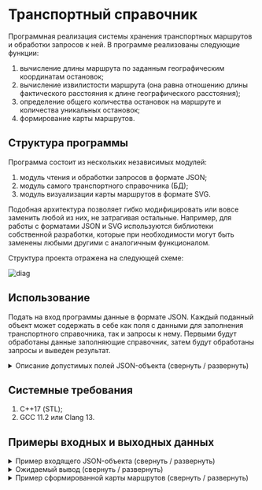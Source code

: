 # Транспортный справочник

Программная реализация системы хранения транспортных маршрутов и обработки
запросов к ней. В программе реализованы следующие функции:
1. вычисление длины маршрута по заданным географическим координатам остановок;
2. вычисление извилистости маршрута (она равна отношению длины фактического
расстояния к длине географического расстояния);
3. определение общего количества остановок на маршруте и количества уникальных
остановок;
4. формирование карты маршрутов.

## Структура программы
Программа состоит из нескольких независимых модулей:
1. модуль чтения и обработки запросов в формате JSON;
2. модуль самого транспортного справочника (БД);
3. модуль визуализации карты маршрутов в формате SVG.

Подобная архитектура позволяет гибко модифицировать или вовсе заменить любой из
них, не затрагивая остальные. Например, для работы с форматами JSON и SVG
используются библиотеки собственной разработки, которые при необходимости могут
быть заменены любыми другими с аналогичным функционалом.

Структура проекта отражена на следующей схеме:

![diag](https://user-images.githubusercontent.com/62634576/166454262-1b8c6a30-b671-4e32-ab5e-d68e4aa16bba.svg)

## Использование
Подать на вход программы данные в формате JSON. Каждый поданный объект может
содержать в себе как поля с данными для заполнения транспортного справочника,
так и запросы к нему. Первыми будут обработаны данные заполняющие справочник,
затем будут обработаны запросы и выведен результат.

<details>
  <summary>Описание допустимых полей JSON-объекта (свернуть / развернуть)</summary>

### 1. Заполнение транспортного справочника
  * `base_requests` - массив с описанием автобусных маршрутов и остановок;
  * `type` - строка, равная "Stop" или "Bus". Определяет тип передаваемого
    описания;
  * `name` - название остановки или маршрута;
  * `stops` - массив с названиями остановок, через которые проходит маршрут. У
    кольцевого маршрута название последней остановки дублирует название первой.
    Например: ["stop1", "stop2", "stop3", "stop1"];
  * `is_roundtrip` - значение типа bool. true, если маршрут кольцевой;
  * `latitude` - географическая широта остановки;
  * `longitude` - географическая долгота остановки;
  * `road_distances` - словарь, задающий дорожное расстояние от этой остановки
    до соседних. Каждый ключ в этом словаре — название соседней остановки,
    значение — целочисленное расстояние в метрах.

### 2. Настройки рендеринга карты
  * `render_settings` - словарь, задающий настройки визуализации карты;
  * `width` - ширина в пикселях;
  * `height` - высота в пикселях;
  * `padding` - отступ краёв карты от границ SVG-документа;
  * `stop_radius` - радиус окружностей, которыми обозначаются остановки;
  * `line_width` - толщина линий, которыми рисуются автобусные маршруты;
  * `bus_label_font_size` - размер текста, которым написаны названия автобусных
    маршрутов;
  * `bus_label_offset` - смещение надписи с названием маршрута относительно
    координат конечной остановки на карте;
  * `stop_label_font_size` - размер текста, которым отображаются названия
    остановок;
  * `stop_label_offset` - смещение названия остановки относительно её координат
    на карте;
  * `underlayer_color` - цвет подложки под названиями остановок и маршрутов;
  * `underlayer_width` - толщина подложки под названиями остановок и маршрутов;
  * `color_palette` - цветовая палитра.

### 3. Запросы к транспортному справочнику
  * `stat_requests` - массив с запросами к транспортному справочнику;
  * `id` - уникальный идентификатор запроса;
  * `type` - строка, равная "Stop", "Bus" или "Map". Определяет тип запроса;
  * `name` - название остановки или маршрута.
</details>

## Системные требования
1. С++17 (STL);
2. GCC 11.2 или Clang 13.

## Примеры входных и выходных данных

<details>
  <summary>Пример входящего JSON-объекта (свернуть / развернуть)</summary>

```json
{
  "base_requests": [
    {
      "type": "Bus",
      "name": "14",
      "stops": [
        "Улица Лизы Чайкиной",
        "Электросети",
        "Улица Докучаева",
        "Улица Лизы Чайкиной"
      ],
      "is_roundtrip": true
    },
    {
      "type": "Bus",
      "name": "114",
      "stops": [
        "Морской вокзал",
        "Ривьерский мост"
      ],
      "is_roundtrip": false
    },
    {
      "type": "Stop",
      "name": "Ривьерский мост",
      "latitude": 43.587795,
      "longitude": 39.716901,
      "road_distances": {
        "Морской вокзал": 850
      }
    },
    {
      "type": "Stop",
      "name": "Морской вокзал",
      "latitude": 43.581969,
      "longitude": 39.719848,
      "road_distances": {
        "Ривьерский мост": 850
      }
    },
    {
      "type": "Stop",
      "name": "Электросети",
      "latitude": 43.598701,
      "longitude": 39.730623,
      "road_distances": {
        "Улица Докучаева": 3000,
        "Улица Лизы Чайкиной": 4300
      }
    },
    {
      "type": "Stop",
      "name": "Улица Докучаева",
      "latitude": 43.585586,
      "longitude": 39.733879,
      "road_distances": {
        "Улица Лизы Чайкиной": 2000,
        "Электросети": 3000
      }
    },
    {
      "type": "Stop",
      "name": "Улица Лизы Чайкиной",
      "latitude": 43.590317,
      "longitude": 39.746833,
      "road_distances": {
        "Электросети": 4300,
        "Улица Докучаева": 2000
      }
    }
  ],
  "render_settings": {
    "width": 600,
    "height": 400,
    "padding": 50,
    "stop_radius": 5,
    "line_width": 14,
    "bus_label_font_size": 20,
    "bus_label_offset": [
      7,
      15
    ],
    "stop_label_font_size": 20,
    "stop_label_offset": [
      7,
      -3
    ],
    "underlayer_color": [
      255,
      255,
      255,
      0.85
    ],
    "underlayer_width": 3,
    "color_palette": [
      "green",
      [
        255,
        160,
        0
      ],
      "red"
    ]
  },
  "stat_requests": [
    { "id": 1, "type": "Map" },
    { "id": 2, "type": "Stop", "name": "Ривьерский мост" },
    { "id": 3, "type": "Bus", "name": "114" }
  ]
}
```
</details>

<details>
  <summary>Ожидаемый вывод (свернуть / развернуть)</summary>

```json
[
  {
    "map": "<?xml version=\"1.0\" encoding=\"UTF-8\" ?>\n<svg xmlns=\"http://www.w3.org/2000/svg\" version=\"1.1\">\n<polyline points=\"99.2283,329.5 50,232.18 99.2283,329.5\"  fill=\"none\" stroke=\"green\" stroke-width=\"14\" stroke-linecap=\"round\" stroke-linejoin=\"round\"/>\n<polyline points=\"550,190.051 279.22,50 333.61,269.08 550,190.051\"  fill=\"none\" stroke=\"rgb(255,160,0)\" stroke-width=\"14\" stroke-linecap=\"round\" stroke-linejoin=\"round\"/>\n<text x=\"99.2283\" y=\"329.5\" dx=\"7\" dy=\"15\" font-size=\"20\" font-family=\"Verdana\" font-weight=\"bold\" fill=\"rgba(255,255,255,0.85)\" stroke=\"rgba(255,255,255,0.85)\" stroke-width=\"3\" stroke-linecap=\"round\" stroke-linejoin=\"round\">114</text>\n<text x=\"99.2283\" y=\"329.5\" dx=\"7\" dy=\"15\" font-size=\"20\" font-family=\"Verdana\" font-weight=\"bold\" fill=\"green\">114</text>\n<text x=\"50\" y=\"232.18\" dx=\"7\" dy=\"15\" font-size=\"20\" font-family=\"Verdana\" font-weight=\"bold\" fill=\"rgba(255,255,255,0.85)\" stroke=\"rgba(255,255,255,0.85)\" stroke-width=\"3\" stroke-linecap=\"round\" stroke-linejoin=\"round\">114</text>\n<text x=\"50\" y=\"232.18\" dx=\"7\" dy=\"15\" font-size=\"20\" font-family=\"Verdana\" font-weight=\"bold\" fill=\"green\">114</text>\n<text x=\"550\" y=\"190.051\" dx=\"7\" dy=\"15\" font-size=\"20\" font-family=\"Verdana\" font-weight=\"bold\" fill=\"rgba(255,255,255,0.85)\" stroke=\"rgba(255,255,255,0.85)\" stroke-width=\"3\" stroke-linecap=\"round\" stroke-linejoin=\"round\">14</text>\n<text x=\"550\" y=\"190.051\" dx=\"7\" dy=\"15\" font-size=\"20\" font-family=\"Verdana\" font-weight=\"bold\" fill=\"rgb(255,160,0)\">14</text>\n<circle cx=\"99.2283\" cy=\"329.5\" r=\"5\" fill=\"white\"/>\n<circle cx=\"50\" cy=\"232.18\" r=\"5\" fill=\"white\"/>\n<circle cx=\"333.61\" cy=\"269.08\" r=\"5\" fill=\"white\"/>\n<circle cx=\"550\" cy=\"190.051\" r=\"5\" fill=\"white\"/>\n<circle cx=\"279.22\" cy=\"50\" r=\"5\" fill=\"white\"/>\n<text x=\"99.2283\" y=\"329.5\" dx=\"7\" dy=\"-3\" font-size=\"20\" font-family=\"Verdana\" fill=\"rgba(255,255,255,0.85)\" stroke=\"rgba(255,255,255,0.85)\" stroke-width=\"3\" stroke-linecap=\"round\" stroke-linejoin=\"round\">Морской вокзал</text>\n<text x=\"99.2283\" y=\"329.5\" dx=\"7\" dy=\"-3\" font-size=\"20\" font-family=\"Verdana\" fill=\"black\">Морской вокзал</text>\n<text x=\"50\" y=\"232.18\" dx=\"7\" dy=\"-3\" font-size=\"20\" font-family=\"Verdana\" fill=\"rgba(255,255,255,0.85)\" stroke=\"rgba(255,255,255,0.85)\" stroke-width=\"3\" stroke-linecap=\"round\" stroke-linejoin=\"round\">Ривьерский мост</text>\n<text x=\"50\" y=\"232.18\" dx=\"7\" dy=\"-3\" font-size=\"20\" font-family=\"Verdana\" fill=\"black\">Ривьерский мост</text>\n<text x=\"333.61\" y=\"269.08\" dx=\"7\" dy=\"-3\" font-size=\"20\" font-family=\"Verdana\" fill=\"rgba(255,255,255,0.85)\" stroke=\"rgba(255,255,255,0.85)\" stroke-width=\"3\" stroke-linecap=\"round\" stroke-linejoin=\"round\">Улица Докучаева</text>\n<text x=\"333.61\" y=\"269.08\" dx=\"7\" dy=\"-3\" font-size=\"20\" font-family=\"Verdana\" fill=\"black\">Улица Докучаева</text>\n<text x=\"550\" y=\"190.051\" dx=\"7\" dy=\"-3\" font-size=\"20\" font-family=\"Verdana\" fill=\"rgba(255,255,255,0.85)\" stroke=\"rgba(255,255,255,0.85)\" stroke-width=\"3\" stroke-linecap=\"round\" stroke-linejoin=\"round\">Улица Лизы Чайкиной</text>\n<text x=\"550\" y=\"190.051\" dx=\"7\" dy=\"-3\" font-size=\"20\" font-family=\"Verdana\" fill=\"black\">Улица Лизы Чайкиной</text>\n<text x=\"279.22\" y=\"50\" dx=\"7\" dy=\"-3\" font-size=\"20\" font-family=\"Verdana\" fill=\"rgba(255,255,255,0.85)\" stroke=\"rgba(255,255,255,0.85)\" stroke-width=\"3\" stroke-linecap=\"round\" stroke-linejoin=\"round\">Электросети</text>\n<text x=\"279.22\" y=\"50\" dx=\"7\" dy=\"-3\" font-size=\"20\" font-family=\"Verdana\" fill=\"black\">Электросети</text>\n</svg>\n",
    "request_id": 1
  },
  {
    "buses": [
      "114"
    ],
    "request_id": 2
  },
  {
    "curvature": 1.23199,
    "request_id": 3,
    "route_length": 1700,
    "stop_count": 3,
    "unique_stop_count": 2
  }
]
```
</details>

<details>
  <summary>Пример сформированной карты маршрутов (свернуть / развернуть)</summary>

<img alt="map" width="1000" height="500" src="https://user-images.githubusercontent.com/62634576/166466541-e21036fe-ede9-4ccd-b35f-91eb43399f5c.svg">
</details>
